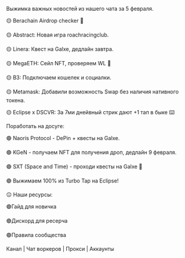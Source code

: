 Выжимка важных новостей из нашего чата за 5 февраля.



🟡 Berachain Airdrop checker 🍿



🟡 Abstract: Новая игра roachracingclub. 



🟡 Linera: Квест на Galxe, дедлайн завтра. 



🟡 MegaETH:  Сейл NFT, проверяем WL 🍷



🟡 B3: Подключаем кошелек и социалки.  



🟡 Metamask: Добавили возможность Swap без наличия нативного токена. 



🟡 Eclipse x DSCVR: За 7ми днейвный стрик дают +1 тап в быке ⌨️



Поработать на досуге:

🟣 Naoris Protocol - DePin + квесты на Galxe.  

🟣 KGeN - получаем NFT для получения дроп, дедлайн 9 февраля. 

🟣 SXT (Space and Time) - проходи квесты на Galxe 🍿

🟣 Выжимаем 100% из Turbo Tap на Eclipse!  



😐 Наши ресурсы:

🟣Гайд для новичка

🟣Дискорд для ресерча

🟣Правила сообщества



Канал | Чат воркеров | Прокси | Аккаунты